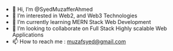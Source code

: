 - 👋 Hi, I’m @SyedMuzafferAhmed
- 👀 I’m interested in Web2, and Web3 Technologies
- 🌱 I’m currently learning MERN Stack Web Development 
- 💞️ I’m looking to collaborate on Full Stack Highly scalable Web Applications
- 📫 How to reach me : muzafsyed@gmail.com

<!---
SyedMuzafferAhmed/SyedMuzafferAhmed is a ✨ special ✨ repository because its `README.md` (this file) appears on your GitHub profile.
You can click the Preview link to take a look at your changes.
--->
